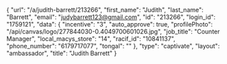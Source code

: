 {
    "url": "\/a\/judith-barrett\/213266",
    "first_name": "Judith",
    "last_name": "Barrett",
    "email": "judybarrett123@gmail.com",
    "id": "213266",
    "login_id": "1759121",
    "data": {
        "incentive": "3",
        "auto_approve": true,
        "profilePhoto": "\/api\/canvas\/logo\/277844030-0.4049700601026.jpg",
        "job_title": "Counter Manager",
        "local_macys_store": "14",
        "racif_id": "10841137",
        "phone_number": "6179717077",
        "tongal": ""
    },
    "type": "captivate",
    "layout": "ambassador",
    "title": "Judith Barrett"
}